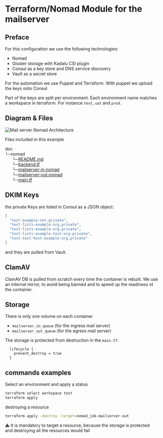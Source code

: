 # Terraform/Nomad Module for the mailserver

## Preface

For this configuration we use the following technologies:

* Nomad
* Gluster storage with Kadalu CSI plugin
* Consul as a key store and DNS service discovery
* Vault as a secret store

For the automation we use Puppet and Terraform. With puppet we upload the keys onto Consul

Part of the keys are split per environment. Each environment name matches a workspace in terraform. For instance `test`, `uat` and `prod`.

## Diagram & Files

![Mail server Nomad Architecture](../.pics/mailserver_nomad.jpg?raw=true)

Files included in this example

doc  
└─nomad  
&nbsp;&nbsp;&nbsp;&nbsp;&nbsp;&nbsp;└─[README.md](./README.md)  
&nbsp;&nbsp;&nbsp;&nbsp;&nbsp;&nbsp;└─[backend.tf](./backend.tf)  
&nbsp;&nbsp;&nbsp;&nbsp;&nbsp;&nbsp;└─[mailserver-in.nomad](./mailserver-in.nomad)  
&nbsp;&nbsp;&nbsp;&nbsp;&nbsp;&nbsp;└─[mailserver-out.nomad](./mailserver-out.nomad)  
&nbsp;&nbsp;&nbsp;&nbsp;&nbsp;&nbsp;└─[main.tf](./main.tf)

## DKIM Keys

the private Keys are listed in Consul as a JSON object:

```json
[
  "test-example-net.private",
  "test-lists-example-org.private",
  "test-lists-example-org.private",
  "test-lists-example-test-org.private",
  "test-test-host-example-org.private"
]
```

and they are pulled from Vault.

## ClamAV

ClamAV DB is pulled from scratch every time the container is rebuilt. We use an internal mirror, to avoid being banned and to speed up the readiness ot the container.

## Storage

There is only one volume on each container

* `mailserver_in_queue` (for the ingress mail server)
* `mailserver_out_queue` (for the egress mail server)

The storage is protected from destruction in the `main.tf`:

```hcl
  lifecycle {
    prevent_destroy = true
  }
```

## commands examples

Select an environment and apply a status

```bash
terraform select workspace test
terraform apply
```

destroying a resource

```bash
terraform apply -destroy -target=nomad_job.mailserver-out
```

:warning: It is mandatory to target a resource, because the storage is protected and destroying all the resources would fail
